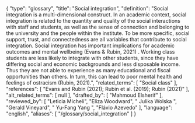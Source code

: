 {
    "type": "glossary",
    "title": "Social integration",
    "definition": "Social integration is a multi-dimensional construct. In an academic context, social integration is related to the quantity and quality of the social interactions with staff and students, as well as the sense of connection and belonging to the university and the people within the institute. To be more specific, social support, trust, and connectedness are all variables that contribute to social integration. Social integration has important implications for academic outcomes and mental wellbeing (Evans & Rubin, 2021) . Working class students are less likely to integrate with other students, since they have differing social and economic backgrounds and less disposable income. Thus they are not able to experience as many educational and fiscal opportunities than others. In turn, this can lead to poor mental health and feelings of ostracism (Rubin, 2021).",
    "related_terms": [
        "Social class"
    ],
    "references": [
        "Evans and Rubin (2021); Rubin et al. (2019); Rubin (2021)"
    ],
    "alt_related_terms": [
        null
    ],
    "drafted_by": [
        "Mahmoud Elsherif"
    ],
    "reviewed_by": [
        "Leticia Micheli",
        "Eliza Woodward",
        " Julika Wolska ",
        "Gerald Vineyard",
        " Yu-Fang Yang ",
        "Flávio Azevedo"
    ],
    "language": "english",
    "aliases": [
        "/glossary/social_integration"
    ]
}